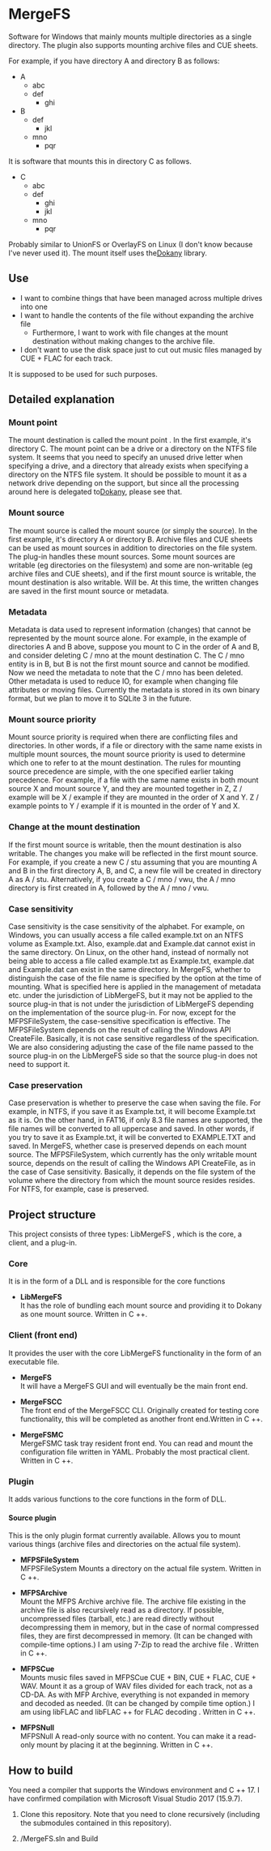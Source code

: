 # MergeFS

Software for Windows that mainly mounts multiple directories as a single directory.
The plugin also supports mounting archive files and CUE sheets.

For example, if you have directory A and directory B as follows:

- A
  - abc
  - def
    - ghi
- B
  - def
    - jkl
  - mno
    - pqr

It is software that mounts this in directory C as follows.

- C
  - abc
  - def
    - ghi
    - jkl
  - mno
    - pqr

Probably similar to UnionFS or OverlayFS on Linux (I don't know because I've never used it).
The mount itself uses the[Dokany](https://github.com/dokan-dev/dokany) library.


## Use

- I want to combine things that have been managed across multiple drives into one
- I want to handle the contents of the file without expanding the archive file
  - Furthermore, I want to work with file changes at the mount destination without making changes to the archive file.
- I don't want to use the disk space just to cut out music files managed by CUE + FLAC for each track.

It is supposed to be used for such purposes.

## Detailed explanation

### Mount point

The mount destination is called the mount point .
In the first example, it's directory C.
The mount point can be a drive or a directory on the NTFS file system. It seems that you need to specify an unused drive letter when specifying a drive, and a directory that already exists when specifying a directory on the NTFS file system. It should be possible to mount it as a network drive depending on the support, but since all the processing around here is delegated to[Dokany](https://github.com/dokan-dev/dokany), please see that.

### Mount source

The mount source is called the mount source (or simply the source).
In the first example, it's directory A or directory B.
Archive files and CUE sheets can be used as mount sources in addition to directories on the file system. The plug-in handles these mount sources.
Some mount sources are writable (eg directories on the filesystem) and some are non-writable (eg archive files and CUE sheets), and if the first mount source is writable, the mount destination is also writable. Will be. At this time, the written changes are saved in the first mount source or metadata.

### Metadata

Metadata is data used to represent information (changes) that cannot be represented by the mount source alone.
For example, in the example of directories A and B above, suppose you mount to C in the order of A and B, and consider deleting C / mno at the mount destination C. The C / mno entity is in B, but B is not the first mount source and cannot be modified. Now we need the metadata to note that the C / mno has been deleted. Other metadata is used to reduce IO, for example when changing file attributes or moving files. Currently the metadata is stored in its own binary format, but we plan to move it to SQLite 3 in the future.

### Mount source priority

Mount source priority is required when there are conflicting files and directories. In other words, if a file or directory with the same name exists in multiple mount sources, the mount source priority is used to determine which one to refer to at the mount destination. The rules for mounting source precedence are simple, with the one specified earlier taking precedence.
For example, if a file with the same name exists in both mount source X and mount source Y, and they are mounted together in Z, Z / example will be X / example if they are mounted in the order of X and Y. Z / example points to Y / example if it is mounted in the order of Y and X.

### Change at the mount destination

If the first mount source is writable, then the mount destination is also writable. The changes you make will be reflected in the first mount source.
For example, if you create a new C / stu assuming that you are mounting A and B in the first directory A, B, and C, a new file will be created in directory A as A / stu. Alternatively, if you create a C / mno / vwu, the A / mno directory is first created in A, followed by the A / mno / vwu.

### Case sensitivity

Case sensitivity is the case sensitivity of the alphabet.
For example, on Windows, you can usually access a file called example.txt on an NTFS volume as Example.txt. Also, example.dat and Example.dat cannot exist in the same directory. On Linux, on the other hand, instead of normally not being able to access a file called example.txt as Example.txt, example.dat and Example.dat can exist in the same directory.
In MergeFS, whether to distinguish the case of the file name is specified by the option at the time of mounting. What is specified here is applied in the management of metadata etc. under the jurisdiction of LibMergeFS, but it may not be applied to the source plug-in that is not under the jurisdiction of LibMergeFS depending on the implementation of the source plug-in. For now, except for the MFPSFileSystem, the case-sensitive specification is effective. The MFPSFileSystem depends on the result of calling the Windows API CreateFile. Basically, it is not case sensitive regardless of the specification. We are also considering adjusting the case of the file name passed to the source plug-in on the
LibMergeFS side so that the source plug-in does not need to support it.

### Case preservation

Case preservation is whether to preserve the case when saving the file.
For example, in NTFS, if you save it as Example.txt, it will become Example.txt as it is. On the other hand, in FAT16, if only 8.3 file names are supported, the file names will be converted to all uppercase and saved. In other words, if you try to save it as Example.txt, it will be converted to EXAMPLE.TXT and saved. In MergeFS, whether case is preserved depends on each mount source. The MFPSFileSystem, which currently has the only writable mount source, depends on the result of calling the Windows API CreateFile, as in the case of Case sensitivity. Basically, it depends on the file system of the volume where the directory from which the mount source resides resides. For NTFS, for example, case is preserved.

## Project structure

This project consists of three types: LibMergeFS , which is the core, a client, and a plug-in.

### Core

It is in the form of a DLL and is responsible for the core functions

- **LibMergeFS**  
  It has the role of bundling each mount source and providing it to Dokany as one mount source. Written in C ++.

### Client (front end)

It provides the user with the core LibMergeFS functionality in the form of an executable file.

- **MergeFS**  
  It will have a MergeFS GUI and will eventually be the main front end.

- **MergeFSCC**  
  The front end of the MergeFSCC CLI. Originally created for testing core functionality, this will be completed as another front end.Written in C ++.

- **MergeFSMC**  
  MergeFSMC task tray resident front end. You can read and mount the configuration file written in YAML. Probably the most practical client. Written in C ++.

### Plugin

It adds various functions to the core functions in the form of DLL.

#### Source plugin

This is the only plugin format currently available. Allows you to mount various things (archive files and directories on the actual file system).

- **MFPSFileSystem**  
  MFPSFileSystem Mounts a directory on the actual file system. Written in C ++.

- **MFPSArchive**  
  Mount the MFPS Archive archive file. The archive file existing in the archive file is also recursively read as a directory. If possible, uncompressed files (tarball, etc.) are read directly without decompressing them in memory, but in the case of normal compressed files, they are first decompressed in memory. (It can be changed with compile-time options.) I am using 7-Zip to read the archive file . Written in C ++.

- **MFPSCue**  
  Mounts music files saved in MFPSCue CUE + BIN, CUE + FLAC, CUE + WAV. Mount it as a group of WAV files divided for each track, not as a CD-DA. As with MFP Archive, everything is not expanded in memory and decoded as needed. (It can be changed by compile time option.) I am using libFLAC and libFLAC ++ for FLAC decoding . Written in C ++.

- **MFPSNull**  
  MFPSNull A read-only source with no content. You can make it a read-only mount by placing it at the beginning. Written in C ++.

## How to build

You need a compiler that supports the Windows environment and C ++ 17. I have confirmed compilation with Microsoft Visual Studio 2017 (15.9.7).

1. Clone this repository. Note that you need to clone recursively (including the submodules contained in this repository).

2. /MergeFS.sln and Build


